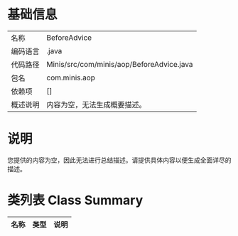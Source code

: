 # 基础信息

|      |      |
|------|------|
| 名称 | BeforeAdvice |
| 编码语言 | .java |
| 代码路径 | Minis/src/com/minis/aop/BeforeAdvice.java |
| 包名 | com.minis.aop |
| 依赖项 | [] |
| 概述说明 | 内容为空，无法生成概要描述。 |

# 说明

您提供的内容为空，因此无法进行总结描述。请提供具体内容以便生成全面详尽的描述。

# 类列表 Class Summary

| 名称   | 类型  | 说明 |
|-------|------|-------------|




